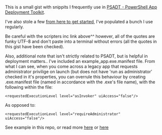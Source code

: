 This is a small gist with snippits I frequently use in [PSADT - PowerShell App Deployment Toolkit](http://psappdeploytoolkit.com).

I've also stole a few [from here to get started](http://www.scriptersinc.com/psadt-quick-reference-functions-list/), I've populated a bunch I use regularly.

Be careful with the scripters inc link above^^ however, all of the quotes are funky UTF-8 and don't paste into a terminal without errors (all the quotes in this gist have been checked).

Also, additional note that isn't strictly related to PSADT, but is helpful in deployment matters.. I've included an example_app.exe.manifest file. From what I can see, when you come across a legacy app that requests administrator privilige on launch (but does not have 'run as administrator' checked in it's properties, you can overrule this behaviour by creating .exe.manifest file (named in accordance with the .exe's file name), with the following within the file:

    <requestedExecutionLevel level="asInvoker" uiAccess="false"/>
    
As opposed to:

    <requestedExecutionLevel level="requireAdministrator" uiAccess="false"/>

See example in this repo, or read more [here](http://www.samlogic.net/articles/manifest.htm) or [here](https://msdn.microsoft.com/en-us/library/aa374191(v=vs.85).aspx)